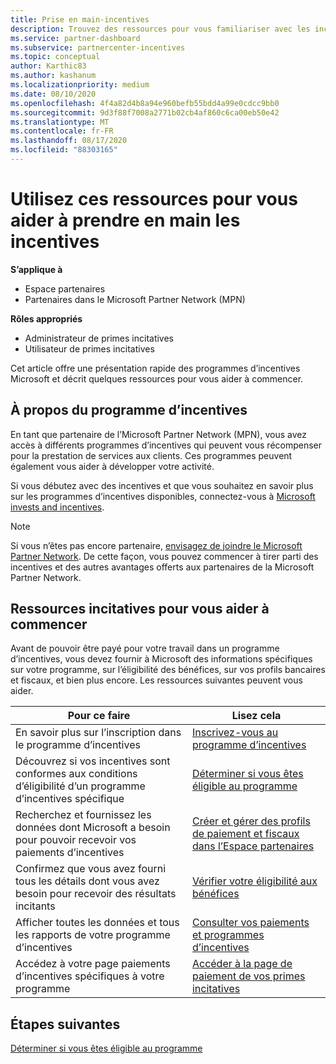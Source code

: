 ```yaml
---
title: Prise en main-incentives
description: Trouvez des ressources pour vous familiariser avec les incentives. Les étapes incluent la confirmation de la satisfaction des conditions d’éligibilité et la soumission des détails relatifs à la Banque, à la taxe et au paiement.
ms.service: partner-dashboard
ms.subservice: partnercenter-incentives
ms.topic: conceptual
author: Karthic83
ms.author: kashanum
ms.localizationpriority: medium
ms.date: 08/10/2020
ms.openlocfilehash: 4f4a82d4b8a94e960befb55bdd4a99e0cdcc9bb0
ms.sourcegitcommit: 9d3f88f7008a2771b02cb4af860c6ca00eb50e42
ms.translationtype: MT
ms.contentlocale: fr-FR
ms.lasthandoff: 08/17/2020
ms.locfileid: "88303165"
---
```

# <a name="use-these-resources-to-help-you-get-started-with-incentives"></a>Utilisez ces ressources pour vous aider à prendre en main les incentives

**S’applique à**

- Espace partenaires
- Partenaires dans le Microsoft Partner Network (MPN)

**Rôles appropriés**

- Administrateur de primes incitatives
- Utilisateur de primes incitatives

Cet article offre une présentation rapide des programmes d’incentives Microsoft et décrit quelques ressources pour vous aider à commencer.

## <a name="about-the-incentives-program"></a>À propos du programme d’incentives

En tant que partenaire de l’Microsoft Partner Network (MPN), vous avez accès à différents programmes d’incentives qui peuvent vous récompenser pour la prestation de services aux clients. Ces programmes peuvent également vous aider à développer votre activité.

Si vous débutez avec des incentives et que vous souhaitez en savoir plus sur les programmes d’incentives disponibles, connectez-vous à [Microsoft invests and incentives](https://partner.microsoft.com/membership/partner-incentives).

> [!NOTE]
> Si vous n’êtes pas encore partenaire, [envisagez de joindre le Microsoft Partner Network](https://partner.microsoft.com/membership). De cette façon, vous pouvez commencer à tirer parti des incentives et des autres avantages offerts aux partenaires de la Microsoft Partner Network.  

## <a name="incentives-resources-to-help-you-get-started"></a>Ressources incitatives pour vous aider à commencer

Avant de pouvoir être payé pour votre travail dans un programme d’incentives, vous devez fournir à Microsoft des informations spécifiques sur votre programme, sur l’éligibilité des bénéfices, sur vos profils bancaires et fiscaux, et bien plus encore. Les ressources suivantes peuvent vous aider.

|  **Pour ce faire**  |  **Lisez cela**  |
|--------------|-----------|
| En savoir plus sur l’inscription dans le programme d’incentives | [Inscrivez-vous au programme d’incentives](incentives-enroll.md)  |
| Découvrez si vos incentives sont conformes aux conditions d’éligibilité d’un programme d’incentives spécifique | [Déterminer si vous êtes éligible au programme](incentives-determined-your-program-eligibility.md)  |
| Recherchez et fournissez les données dont Microsoft a besoin pour pouvoir recevoir vos paiements d’incentives | [Créer et gérer des profils de paiement et fiscaux dans l’Espace partenaires](incentives-create-and-manage-your-payout-and-tax-profiles.md)  |
| Confirmez que vous avez fourni tous les détails dont vous avez besoin pour recevoir des résultats incitants | [Vérifier votre éligibilité aux bénéfices](incentives-confirm-your-earnings-eligibility.md)  |
| Afficher toutes les données et tous les rapports de votre programme d’incentives | [Consulter vos paiements et programmes d’incentives](understand-incentive-payouts.md)  |
| Accédez à votre page paiements d’incentives spécifiques à votre programme | [Accéder à la page de paiement de vos primes incitatives](incentives-unified-user-guide.md)  |

## <a name="next-steps"></a>Étapes suivantes

[Déterminer si vous êtes éligible au programme](incentives-determined-your-program-eligibility.md)